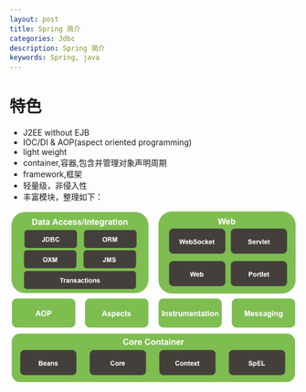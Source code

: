 ```yaml
---
layout: post
title: Spring 简介
categories: Jdbc
description: Spring 简介
keywords: Spring, java
---
```


# 特色

- J2EE without EJB
- IOC/DI & AOP(aspect oriented programming)
- light weight
- container,容器,包含并管理对象声明周期
- framework,框架
- 轻量级，非侵入性
- 丰富模块，整理如下：

![image](https://github.com/stdupanda/stdupanda.github.io/raw/master/images/posts/springmodules.png)
